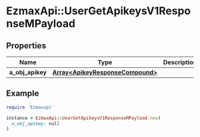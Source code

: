 # EzmaxApi::UserGetApikeysV1ResponseMPayload

## Properties

| Name | Type | Description | Notes |
| ---- | ---- | ----------- | ----- |
| **a_obj_apikey** | [**Array&lt;ApikeyResponseCompound&gt;**](ApikeyResponseCompound.md) |  |  |

## Example

```ruby
require 'Ezmaxapi'

instance = EzmaxApi::UserGetApikeysV1ResponseMPayload.new(
  a_obj_apikey: null
)
```

